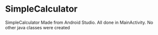 # SimpleCalculator
SimpleCalculator Made from Android Studio. 
All done in MainActivity. No other java classes were created
